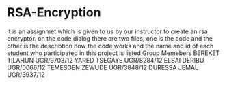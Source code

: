 # RSA-Encryption
it is an assignmet which is given to us by our instructor to create an rsa encryptor.
on the code dialog there are two files, 
one is the code and 
the other is the describtion how the code works and the name and id of each student who participated in this project is listed
                     Group Memebers
BEREKET TILAHUN                             UGR/9703/12
YARED TSEGAYE                               UGR/8284/12
ELSAI DERIBU                                UGR/0066/12
TEMESGEN ZEWUDE                             UGR/3848/12
DURESSA JEMAL                               UGR/3937/12
